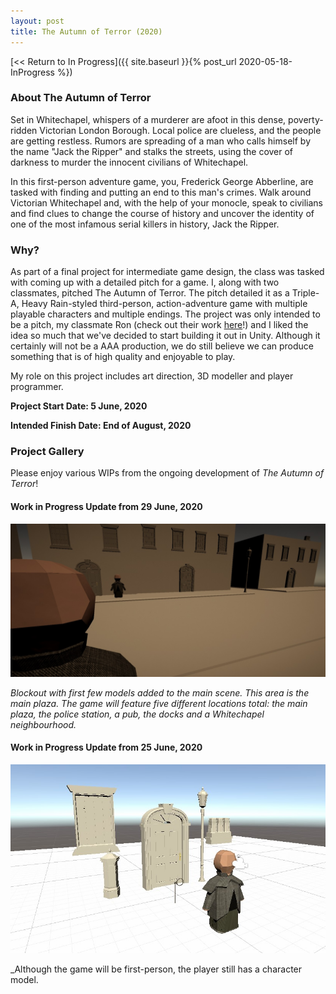 ```yaml
---
layout: post
title: The Autumn of Terror (2020)
---
```



[<< Return to In Progress]({{ site.baseurl }}{% post_url 2020-05-18-InProgress %})

### **About The Autumn of Terror**
Set in Whitechapel, whispers of a murderer are afoot in this dense, poverty-ridden Victorian London Borough. Local police are clueless, and the people are getting restless. Rumors are spreading of a man who calls himself by the name "Jack the Ripper" and stalks the streets, using the cover of darkness to murder the innocent civilians of Whitechapel.  

In this first-person adventure game, you, Frederick George Abberline, are tasked with finding and putting an end to this man's crimes. Walk around Victorian Whitechapel and, with the help of your monocle, speak to civilians and find clues to change the course of history and uncover the identity of one of the most infamous serial killers in history, Jack the Ripper.


### **Why?**
As part of a final project for intermediate game design, the class was tasked with coming up with a detailed pitch for a game. I, along with two classmates, pitched The Autumn of Terror. The pitch detailed it as a Triple-A, Heavy Rain-styled third-person, action-adventure game with multiple playable characters and multiple endings. 
The project was only intended to be a pitch, my classmate Ron (check out their work [here](https://ronojoymitra.itch.io/)!) and I liked the idea so much that we've decided to start building it out in Unity. Although it certainly will not be a AAA production, we do still believe we can produce something that is of high quality and enjoyable to play. 

My role on this project includes art direction, 3D modeller and player programmer.


**Project Start Date: 5 June, 2020**

**Intended Finish Date: End of August, 2020**


### **Project Gallery**

Please enjoy various WIPs from the ongoing development of _The Autumn of Terror_!

#### Work in Progress Update from 29 June, 2020

![Autumn of Terror WIP](/assets/artwork/MyGames/AutumnOfTerror/AutumnOfTerror_WIP2.jpg)

_Blockout with first few models added to the main scene. This area is the main plaza. The game will feature five different locations total: the main plaza, the police station, a pub, the docks and a Whitechapel neighbourhood._


#### Work in Progress Update from 25 June, 2020

![Autumn of Terror WIP](/assets/artwork/MyGames/AutumnOfTerror/AutumnOfTerror_WIP1.jpg)

_Although the game will be first-person, the player still has a character model. 
